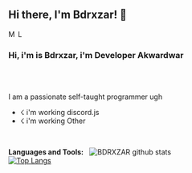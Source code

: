 ## Hi there, I'm Bdrxzar! 👋
<a href="https://discordapp.com/users/776714971782053889/">
  <img align="left" alt="My Discord" width="16px" src="https://cdn.jsdelivr.net/npm/simple-icons@v3/icons/discord.svg" />
</a>
 <a href="https://github.com/badriian24">
  <img align="left" alt="Lebyy's Github's" width="16px" src="https://cdn.jsdelivr.net/npm/simple-icons@v3/icons/github.svg" />
</a>

<br />

### Hi, i'm is Bdrxzar, i'm Developer Akwardwar

<br />
<br />

I am a passionate self-taught programmer ugh
- ☇ i'm working discord.js
- ☇ i'm working Other

<br />

**Languages and Tools:** &nbsp;
![BDRXZAR github stats](https://github-readme-stats.vercel.app/api?username=badriian24&show_icons=true&theme=tokyonight)
<br />
[![Top Langs](https://github-readme-stats.vercel.app/api/top-langs/?username=badriian24)](https://github.com/badriian24/Bdrxzar)
